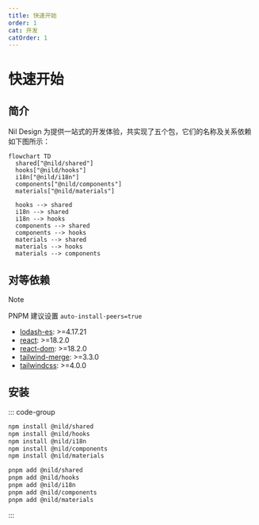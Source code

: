 ```yaml
---
title: 快速开始
order: 1
cat: 开发
catOrder: 1
---
```


# 快速开始

## 简介

Nil Design 为提供一站式的开发体验，共实现了五个包，它们的名称及关系依赖如下图所示：

```mermaid
flowchart TD
  shared["@nild/shared"]
  hooks["@nild/hooks"]
  i18n["@nild/i18n"]
  components["@nild/components"]
  materials["@nild/materials"]

  hooks --> shared
  i18n --> shared
  i18n --> hooks
  components --> shared
  components --> hooks
  materials --> shared
  materials --> hooks
  materials --> components
```

## 对等依赖

> [!NOTE]
> PNPM 建议设置 `auto-install-peers=true`

- [lodash-es](https://www.npmjs.com/package/lodash-es): >=4.17.21
- [react](https://www.npmjs.com/package/react): >=18.2.0
- [react-dom](https://www.npmjs.com/package/react-dom): >=18.2.0
- [tailwind-merge](https://www.npmjs.com/package/tailwind-merge): >=3.3.0
- [tailwindcss](https://www.npmjs.com/package/tailwindcss): >=4.0.0

## 安装

::: code-group
```sh [NPM]
npm install @nild/shared
npm install @nild/hooks
npm install @nild/i18n
npm install @nild/components
npm install @nild/materials
```
```sh [PNPM]
pnpm add @nild/shared
pnpm add @nild/hooks
pnpm add @nild/i18n
pnpm add @nild/components
pnpm add @nild/materials
```
:::